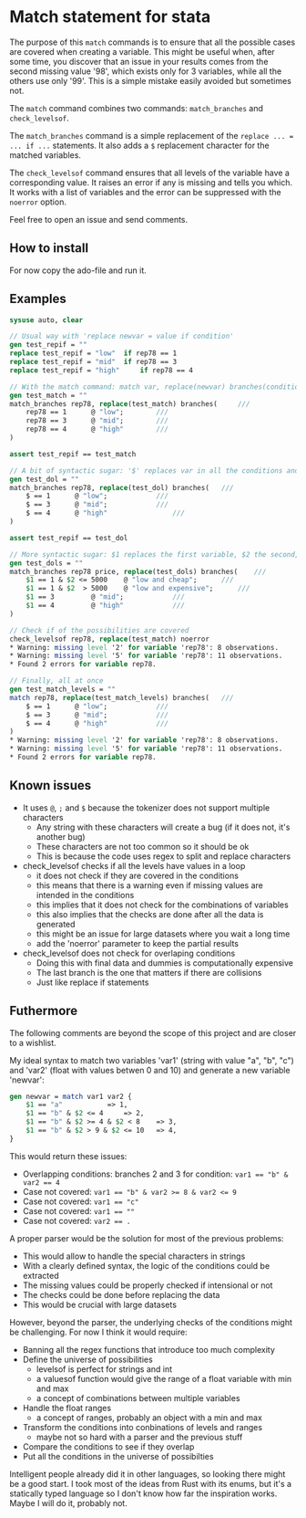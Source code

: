 # Match statement for stata

The purpose of this `match` commands is to ensure that all the possible cases are covered when creating a variable. This might be useful when, after some time, you discover that an issue in your results comes from the second missing value '98', which exists only for 3 variables, while all the others use only '99'. This is a simple mistake easily avoided but sometimes not.

The `match` command combines two commands: `match_branches` and `check_levelsof`.

The `match_branches` command is a simple replacement of the `replace ... = ... if ...` statements. It also adds a `$` replacement character for the matched variables.

The `check_levelsof` command ensures that all levels of the variable have a corresponding value. It raises an error if any is missing and tells you which. It works with a list of variables and the error can be suppressed with the `noerror` option.

Feel free to open an issue and send comments.

## How to install

For now copy the ado-file and run it.

## Examples

```Stata
sysuse auto, clear

// Usual way with 'replace newvar = value if condition'
gen test_repif = ""
replace test_repif = "low" 	if rep78 == 1
replace test_repif = "mid" 	if rep78 == 3
replace test_repif = "high" 	if rep78 == 4

// With the match command: match var, replace(newvar) branches(condition @ value; ...)
gen test_match = ""
match_branches rep78, replace(test_match) branches( 	///
	rep78 == 1		@ "low"; 		///
	rep78 == 3		@ "mid"; 		///
	rep78 == 4		@ "high"		///
)

assert test_repif == test_match

// A bit of syntactic sugar: '$' replaces var in all the conditions and values
gen test_dol = ""
match_branches rep78, replace(test_dol) branches( 	///
	$ == 1		@ "low";			///
	$ == 3		@ "mid";			///
	$ == 4		@ "high" 		        ///
)

assert test_repif == test_dol

// More syntactic sugar: $1 replaces the first variable, $2 the second, etc
gen test_dols = ""
match_branches rep78 price, replace(test_dols) branches( 	///
	$1 == 1	& $2 <= 5000	@ "low and cheap"; 		///
	$1 == 1	& $2  > 5000	@ "low and expensive"; 		///
	$1 == 3			@ "mid"; 			///
	$1 == 4			@ "high" 			///
)

// Check if of the possibilities are covered
check_levelsof rep78, replace(test_match) noerror
* Warning: missing level '2' for variable 'rep78': 8 observations.
* Warning: missing level '5' for variable 'rep78': 11 observations.
* Found 2 errors for variable rep78.

// Finally, all at once
gen test_match_levels = ""
match rep78, replace(test_match_levels) branches( 	///
	$ == 1		@ "low"; 			///
	$ == 3		@ "mid"; 			///
	$ == 4		@ "high" 			///
)
* Warning: missing level '2' for variable 'rep78': 8 observations.
* Warning: missing level '5' for variable 'rep78': 11 observations.
* Found 2 errors for variable rep78.
```
## Known issues

* It uses `@`, `;` and `$` because the tokenizer does not support multiple characters
    * Any string with these characters will create a bug (if it does not, it's another bug)
	* These characters are not too common so it should be ok
	* This is because the code uses regex to split and replace characters
* check_levelsof checks if all the levels have values in a loop
	* it does not check if they are covered in the conditions
	* this means that there is a warning even if missing values are intended in the conditions
	* this implies that it does not check for the combinations of variables
	* this also implies that the checks are done after all the data is generated
	* this might be an issue for large datasets where you wait a long time
	* add the 'noerror' parameter to keep the partial results
* check_levelsof does not check for overlaping conditions
	* Doing this with final data and dummies is computationally expensive
	* The last branch is the one that matters if there are collisions
	* Just like replace if statements

## Futhermore

The following comments are beyond the scope of this project and are closer to a wishlist.

My ideal syntax to match two variables 'var1' (string with value "a", "b", "c") and 'var2' (float with values betwen 0 and 10) and generate a new variable 'newvar':

```Stata
gen newvar = match var1 var2 {
	$1 == "a"			=> 1,
	$1 == "b" & $2 <= 4		=> 2,
	$1 == "b" & $2 >= 4 & $2 < 8	=> 3,
	$1 == "b" & $2 > 9 & $2 <= 10	=> 4,
}
```

This would return these issues:

* Overlapping conditions: branches 2 and 3 for condition: `var1 == "b" & var2 == 4`
* Case not covered: `var1 == "b" & var2 >= 8 & var2 <= 9`
* Case not covered: `var1 == "c"`
* Case not covered: `var1 == ""`
* Case not covered: `var2 == .`

A proper parser would be the solution for most of the previous problems:

* This would allow to handle the special characters in strings
* With a clearly defined syntax, the logic of the conditions could be extracted
* The missing values could be properly checked if intensional or not
* The checks could be done before replacing the data
* This would be crucial with large datasets

However, beyond the parser, the underlying checks of the conditions might be challenging. For now I think it would require:

* Banning all the regex functions that introduce too much complexity
* Define the universe of possibilities
	* levelsof is perfect for strings and int
	* a valuesof function would give the range of a float variable with min and max
	* a concept of combinations between multiple variables
* Handle the float ranges
	* a concept of ranges, probably an object with a min and max
* Transform the conditions into conbinations of levels and ranges
	* maybe not so hard with a parser and the previous stuff
* Compare the conditions to see if they overlap
* Put all the conditions in the universe of possibilties

Intelligent people already did it in other languages, so looking there might be a good start. I took most of the ideas from Rust with its enums, but it's a statically typed language so I don't know how far the inspiration works. Maybe I will do it, probably not.
